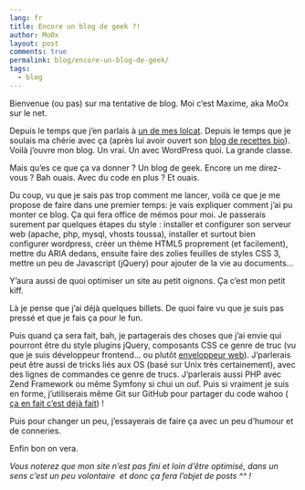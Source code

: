 ```yaml
---
lang: fr
title: Encore un blog de geek ?!
author: MoOx
layout: post
comments: true
permalink: blog/encore-un-blog-de-geek/
tags:
  - blog
---
```

Bienvenue (ou pas) sur ma tentative de blog. Moi c’est Maxime, aka MoOx sur le net.

Depuis le temps que j’en parlais à [un de mes lolcat][1]. Depuis le temps que je soulais ma chérie avec ça (après lui avoir ouvert son [blog de recettes bio][2]). Voilà j’ouvre mon blog. Un vrai. Un avec WordPress quoi. La grande classe.

Mais qu’es ce que ça va donner ? Un blog de geek. Encore un me direz-vous ? Bah ouais. Avec du code en plus ? Et ouais.  
  
Du coup, vu que je sais pas trop comment me lancer, voilà ce que je me propose de faire dans une premier temps: je vais expliquer comment j’ai pu monter ce blog. Ça qui fera office de mémos pour moi. Je passerais surement par quelques étapes du style : installer et configurer son serveur web (apache, php, mysql, vhosts toussa), installer et surtout bien configurer wordpress, créer un thème HTML5 proprement (et facilement), mettre du ARIA dedans, ensuite faire des zolies feuilles de styles CSS 3, mettre un peu de Javascript (jQuery) pour ajouter de la vie au documents…

Y’aura aussi de quoi optimiser un site au petit oignons. Ça c’est mon petit kiff.

Là je pense que j’ai déjà quelques billets. De quoi faire vu que je suis pas pressé et que je fais ça pour le fun.

Puis quand ça sera fait, bah, je partagerais des choses que j’ai envie qui pourront être du style plugins jQuery, composants CSS ce genre de truc (vu que je suis développeur frontend… ou plutôt [enveloppeur web][3]). J’parlerais peut être aussi de tricks liés aux OS (basé sur Unix très certainement), avec des lignes de commandes ce genre de trucs. J’parlerais aussi PHP avec Zend Framework ou même Symfony si chui un ouf. Puis si vraiment je suis en forme, j’utiliserais même Git sur GitHub pour partager du code wahoo ( [ça en fait c’est déjà fait][4]) !

Puis pour changer un peu, j’essayerais de faire ça avec un peu d’humour et de conneries.

Enfin bon on vera.

*Vous noterez que mon site n’est pas fini et loin d’être optimisé, dans un sens c’est un peu volontaire  et donc ça fera l’objet de posts ^^ !*

 [1]: http://cheezburger.com/View/3246458112
 [2]: http://dame-bio.fr/
 [3]: http://css4design.com/metiers-du-web-je-suis-enveloppeur-web-moi-monsieur
 [4]: https://github.com/MoOx "Accéder à mon profil Github"
